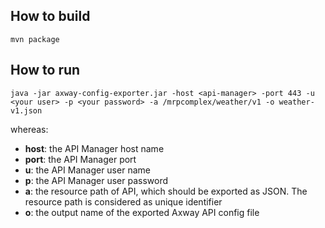 ## How to build
```
mvn package 
```

## How to run
```
java -jar axway-config-exporter.jar -host <api-manager> -port 443 -u <your user> -p <your password> -a /mrpcomplex/weather/v1 -o weather-v1.json
```

whereas: 
- __host__: the API Manager host name
- __port__: the API Manager port
- __u__: the API Manager user name
- __p__: the API Manager user password
- __a__: the resource path of API, which should be exported as JSON. The resource path is considered as unique identifier
- __o__: the output name of the exported Axway API config file